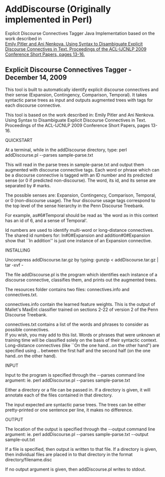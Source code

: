 # AddDiscourse (Originally implemented in Perl)
Explicit Discourse Connectives Tagger Java Implementation based on the work described in <br />
[Emily Pitler and Ani Nenkova.  Using Syntax to Disambiguate Explicit
Discourse Connectives in Text.  Proceedings of the ACL-IJCNLP 2009
Conference Short Papers, pages 13-16.](https://www.aclweb.org/anthology/P09-2004.pdf)

Explicit Discourse Connectives Tagger - December 14, 2009
-------------------------------------------------------------------------------

This tool is built to automatically identify explicit discourse connectives
and their sense (Expansion, Contingency, Comparison, Temporal).
It takes syntactic parse trees as input and outputs augmented
trees with tags for each discourse connective.

This tool is based on the work described in:
Emily Pitler and Ani Nenkova.  Using Syntax to Disambiguate Explicit
Discourse Connectives in Text.  Proceedings of the ACL-IJCNLP 2009
Conference Short Papers, pages 13-16.

QUICKSTART

At a terminal, while in the addDiscourse directory, type:
perl addDiscourse.pl --parses sample-parse.txt

This will read in the parse trees in sample-parse.txt and output them
augmented with discourse connective tags.  Each word or phrase which
can be a discourse connective is tagged with an ID number 
and its predicted sense (or 0 if predicted non-discourse).
The word, its id, and its sense are separated by # marks.

The possible senses are: Expansion, Contingency, Comparison, Temporal,
or 0 (non-discourse usage).  The four discourse usage tags
correspond to the top level of the sense hierarchy in the Penn
Discourse Treebank.

For example, 
as#6#Temporal should be read as 'the word as in this context has an id of 6, 
and a sense of Temporal'.

Id numbers are used to identify multi-word or long-distance connectives.
The shared id numbers for: 
In#0#Expansion 
and 
addition#0#Expansion
show that ``In addition'' is just one instance of an Expansion connective.


INSTALLING

Uncompress addDiscourse.tar.gz by typing:
gunzip < addDiscourse.tar.gz | tar -xvf -

The file addDiscourse.pl is the program which identifies each
instance of a discourse connective, classifies them,
and prints out the augmented trees.

The resources folder contains two files: connectives.info and connectives.txt.

connectives.info contain the learned feature weights.  This is the
output of Mallet's MaxEnt classifier trained on sections 2-22
of version 2 of the Penn Discourse Treebank.

connectives.txt contains a list of the words and phrases to
consider as possible connectives.  
If you wish, you may add to this list.  Words or phrases 
that were unknown at training time will be classified solely on
the basis of their syntactic context.  
Long-distance connectives (like ``On the one hand...on the
other hand") are specified using .. between the first
half and the second half (on the one hand..on the other hand).


INPUT

Input to the program is specified through the --parses command line
argument:
ie. perl addDiscourse.pl --parses sample-parse.txt

Either a directory or a file can be passed in.  If a directory is given,
it will annotate each of the files contained in that directory.

The input expected are syntactic parse trees.  The trees
can be either pretty-printed or one sentence per line, it makes
no difference.

OUTPUT

The location of the output is specified through the --output command line
argument:
ie. perl addDiscourse.pl --parses sample-parse.txt --output sample-out.txt

If a file is specified, then output is written to that file.  If a directory
is given, then individual files are placed in to that directory
in the format directory/filename.disc

If no output argument is given, then addDiscourse.pl writes to stdout.  
